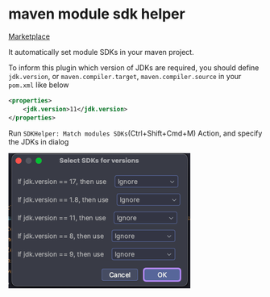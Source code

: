 # maven module sdk helper

[Marketplace](https://plugins.jetbrains.com/plugin/23055-maven-module-sdk-helper)

It automatically set module SDKs in your maven project.

To inform this plugin which version of JDKs are required, you should
define `jdk.version`, or `maven.compiler.target`, `maven.compiler.source` in your `pom.xml` like below

```xml
<properties>
    <jdk.version>11</jdk.version>
</properties>
```

Run `SDKHelper: Match modules SDKs`(Ctrl+Shift+Cmd+M) Action, and specify the JDKs in dialog

![dialog](./statics/dialog.png)
